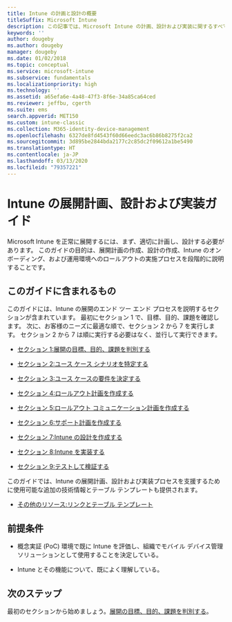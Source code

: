 ```yaml
---
title: Intune の計画と設計の概要
titleSuffix: Microsoft Intune
description: この記事では、Microsoft Intune の計画、設計および実装に関するすべてのセクションの概要を示します。 目標、ユース ケースのシナリオと要件の決定、ロールアウト計画とコミュニケーション計画、サポート、テスト、検証の計画の作成に役立つツールです。
keywords: ''
author: dougeby
ms.author: dougeby
manager: dougeby
ms.date: 01/02/2018
ms.topic: conceptual
ms.service: microsoft-intune
ms.subservice: fundamentals
ms.localizationpriority: high
ms.technology: ''
ms.assetid: a65efa6e-4a48-47f3-8f6e-34a85ca64ced
ms.reviewer: jeffbu, cgerth
ms.suite: ems
search.appverid: MET150
ms.custom: intune-classic
ms.collection: M365-identity-device-management
ms.openlocfilehash: 6327de8fd4543f60d66eedc3ac6b86b8275f2ca2
ms.sourcegitcommit: 3d895be2844bda2177c2c85dc2f09612a1be5490
ms.translationtype: HT
ms.contentlocale: ja-JP
ms.lasthandoff: 03/13/2020
ms.locfileid: "79357221"
---
```

# <a name="intune-deployment-planning-design-and-implementation-guide"></a>Intune の展開計画、設計および実装ガイド

Microsoft Intune を正常に展開するには、まず、適切に計画し、設計する必要があります。 このガイドの目的は、展開計画の作成、設計の作成、Intune のオンボーディング、および運用環境へのロールアウトの実施プロセスを段階的に説明することです。

## <a name="whats-included-in-this-guide"></a>このガイドに含まれるもの

このガイドには、Intune の展開のエンド ツー エンド プロセスを説明するセクションが含まれています。 最初にセクション 1 で、目標、目的、課題を確認します。 次に、お客様のニーズに最適な順で、セクション 2 から 7 を実行します。 セクション 2 から 7 は順に実行する必要はなく、並行して実行できます。

- [セクション 1:展開の目標、目的、課題を判別する](planning-guide-deployment-goals.md)

- [セクション 2:ユース ケース シナリオを特定する](planning-guide-scenarios.md)

- [セクション 3:ユース ケースの要件を決定する](planning-guide-requirements.md)

- [セクション 4:ロールアウト計画を作成する](planning-guide-rollout-plan.md)

- [セクション 5:ロールアウト コミュニケーション計画を作成する](planning-guide-communication-plan.md)

- [セクション 6:サポート計画を作成する](planning-guide-support-plan.md)

- [セクション 7:Intune の設計を作成する](planning-guide-design.md)

- [セクション 8:Intune を実装する](planning-guide-onboarding.md)

- [セクション 9:テストして検証する](planning-guide-test-validation.md)

このガイドでは、Intune の展開計画、設計および実装プロセスを支援するために使用可能な追加の技術情報とテーブル テンプレートも提供されます。

- [その他のリソース:リンクとテーブル テンプレート](planning-guide-resources.md)

## <a name="assumptions"></a>前提条件

- 概念実証 (PoC) 環境で既に Intune を評価し、組織でモバイル デバイス管理ソリューションとして使用することを決定している。

- Intune とその機能について、既によく理解している。

## <a name="next-steps"></a>次のステップ

最初のセクションから始めましょう。[展開の目標、目的、課題を判別する](planning-guide-deployment-goals.md)。
